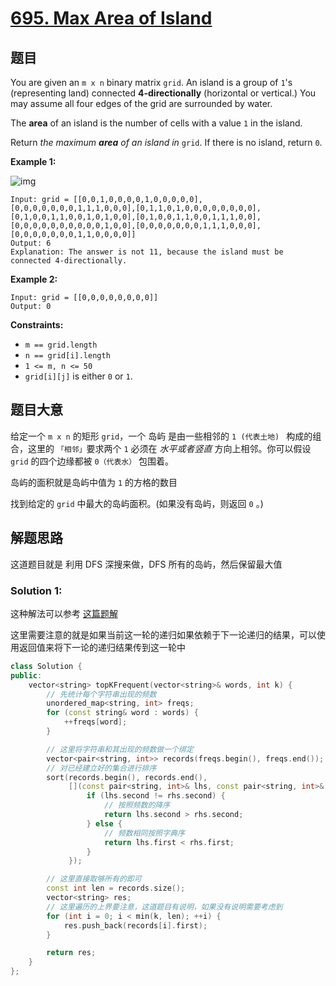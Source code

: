 # [695. Max Area of Island](https://leetcode.com/problems/max-area-of-island/)

## 题目

You are given an `m x n` binary matrix `grid`. An island is a group of `1`'s (representing land) connected **4-directionally** (horizontal or vertical.) You may assume all four edges of the grid are surrounded by water.

The **area** of an island is the number of cells with a value `1` in the island.

Return *the maximum **area** of an island in* `grid`. If there is no island, return `0`.

 

**Example 1:**

![img](https://assets.leetcode.com/uploads/2021/05/01/maxarea1-grid.jpg)

```
Input: grid = [[0,0,1,0,0,0,0,1,0,0,0,0,0],[0,0,0,0,0,0,0,1,1,1,0,0,0],[0,1,1,0,1,0,0,0,0,0,0,0,0],[0,1,0,0,1,1,0,0,1,0,1,0,0],[0,1,0,0,1,1,0,0,1,1,1,0,0],[0,0,0,0,0,0,0,0,0,0,1,0,0],[0,0,0,0,0,0,0,1,1,1,0,0,0],[0,0,0,0,0,0,0,1,1,0,0,0,0]]
Output: 6
Explanation: The answer is not 11, because the island must be connected 4-directionally.
```

**Example 2:**

```
Input: grid = [[0,0,0,0,0,0,0,0]]
Output: 0
```

 

**Constraints:**

- `m == grid.length`
- `n == grid[i].length`
- `1 <= m, n <= 50`
- `grid[i][j]` is either `0` or `1`.

## 题目大意

给定一个 `m x n` 的矩形 `grid`，一个 岛屿 是由一些相邻的 `1 (代表土地) ` 构成的组合，这里的 `「相邻」`要求两个 `1` 必须在 *水平或者竖直* 方向上相邻。你可以假设 `grid` 的四个边缘都被 `0（代表水）` 包围着。

岛屿的面积就是岛屿中值为 `1` 的方格的数目

找到给定的 `grid` 中最大的岛屿面积。(如果没有岛屿，则返回 `0` 。)

## 解题思路

这道题目就是 利用 DFS 深搜来做，DFS 所有的岛屿，然后保留最大值

### Solution 1:

这种解法可以参考 [这篇题解](https://books.halfrost.com/leetcode/ChapterFour/0600~0699/0695.Max-Area-of-Island/)

这里需要注意的就是如果当前这一轮的递归如果依赖于下一论递归的结果，可以使用返回值来将下一论的递归结果传到这一轮中

````c++
class Solution {
public:
    vector<string> topKFrequent(vector<string>& words, int k) {
        // 先统计每个字符串出现的频数
        unordered_map<string, int> freqs;
        for (const string& word : words) {
            ++freqs[word];
        }

        // 这里将字符串和其出现的频数做一个绑定
        vector<pair<string, int>> records(freqs.begin(), freqs.end());
        // 对已经建立好的集合进行排序
        sort(records.begin(), records.end(),
             [](const pair<string, int>& lhs, const pair<string, int>& rhs) {
                 if (lhs.second != rhs.second) {
                     // 按照频数的降序
                     return lhs.second > rhs.second;
                 } else {
                     // 频数相同按照字典序
                     return lhs.first < rhs.first;
                 }
             });

        // 这里直接取够所有的即可
        const int len = records.size();
        vector<string> res;
        // 这里遍历的上界要注意，这道题目有说明，如果没有说明需要考虑到
        for (int i = 0; i < min(k, len); ++i) {
            res.push_back(records[i].first);
        }

        return res;
    }
};
````
